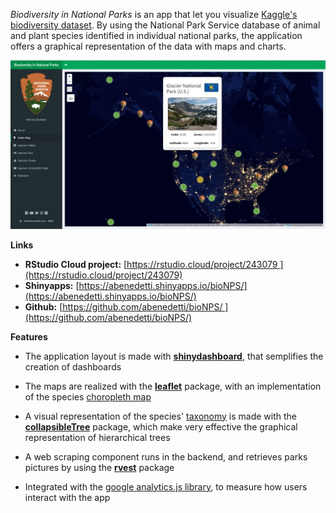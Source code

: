 *Biodiversity in National Parks* is an app that let you visualize [Kaggle's biodiversity dataset](https://www.kaggle.com/nationalparkservice/park-biodiversity). By using the National Park Service  database of animal and plant species identified in individual national parks, the application offers a graphical representation of the data with maps and charts.

![bioNPS|690x369](code/bioNPS.png) 

**Links**

* **RStudio Cloud project:** [https://rstudio.cloud/project/243079 ](https://rstudio.cloud/project/243079)
* **Shinyapps:** [https://abenedetti.shinyapps.io/bioNPS/](https://abenedetti.shinyapps.io/bioNPS/)
* **Github:** [https://github.com/abenedetti/bioNPS/ ](https://github.com/abenedetti/bioNPS/)

**Features**

* The application layout is made with [**shinydashboard**](https://rstudio.github.io/shinydashboard/), that semplifies the creation of dashboards

* The maps are realized with the [**leaflet**](https://rstudio.github.io/leaflet/) package, with an implementation of the species [choropleth map](https://en.wikipedia.org/wiki/Choropleth_map)

* A visual representation of the species' [taxonomy](https://en.wikipedia.org/wiki/Taxonomy_(biology)) is made with the [**collapsibleTree**](https://github.com/AdeelK93/collapsibleTree) package, which make very effective the graphical representation of hierarchical trees

* A web scraping component runs in the backend, and retrieves parks pictures by using the [**rvest**](https://blog.rstudio.com/2014/11/24/rvest-easy-web-scraping-with-r/) package

* Integrated with the [google analytics.js library](https://shiny.rstudio.com/articles/google-analytics.html), to measure how users interact with the app
